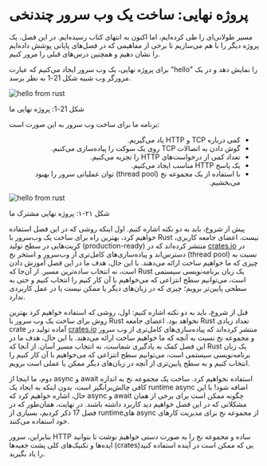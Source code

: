 # پروژه نهایی: ساخت یک وب سرور چندنخی

مسیر طولانی‌ای را طی کرده‌ایم، اما اکنون به انتهای کتاب رسیده‌ایم. در این فصل، یک پروژه دیگر را با هم می‌سازیم تا برخی از مفاهیمی که در فصل‌های پایانی پوشش داده‌ایم را نشان دهیم و همچنین درس‌های قبلی را مرور کنیم.

برای پروژه نهایی، یک وب سرور ایجاد می‌کنیم که عبارت "hello" را نمایش دهد و در یک مرورگر وب شبیه شکل 21-1 به نظر برسد.

![hello from rust](img/trpl21-01.png)

<span class="caption">شکل 21-1: پروژه نهایی ما</span>

برنامه ما برای ساخت وب سرور به این صورت است:

<div dir="rtl">
    <ul>
        <li>کمی درباره TCP و HTTP یاد می‌گیریم.</li>
        <li>گوش دادن به اتصالات TCP روی یک سوکت را پیاده‌سازی می‌کنیم.</li>
        <li>تعداد کمی از درخواست‌های HTTP را تجزیه می‌کنیم.</li>
        <li>یک پاسخ HTTP مناسب ایجاد می‌کنیم.</li>
        <li>با استفاده از یک مجموعه نخ (thread pool) توان عملیاتی سرور را بهبود می‌بخشیم.</li>
    </ul>
</div>

![hello from rust](img/trpl21-01.png)

<span class="caption">شکل ۲۱-۱: پروژه نهایی مشترک ما</span>

پیش از شروع، باید به دو نکته اشاره کنیم. اول اینکه روشی که در این فصل استفاده خواهیم کرد، بهترین راه برای ساخت یک وب‌سرور با Rust نیست. اعضای جامعه کاربری، کرِیت‌هایی در سطح تولید (production-ready) منتشر کرده‌اند که در [crates.io](https://crates.io/) در دسترس‌اند و پیاده‌سازی‌های کامل‌تری از وب‌سرور و استخر نخ (thread pool) نسبت به چیزی که ما خواهیم ساخت ارائه می‌دهند. با این حال، هدف ما در این فصل آموزش دادن است، نه انتخاب ساده‌ترین مسیر. از آن‌جا که Rust یک زبان برنامه‌نویسی سیستمی است، می‌توانیم سطح انتزاعی که می‌خواهیم با آن کار کنیم را انتخاب کنیم و حتی به سطحی پایین‌تر برویم؛ چیزی که در زبان‌های دیگر یا ممکن نیست یا در عمل کاربردی ندارد.

قبل از شروع، باید به دو نکته اشاره کنیم: اول، روشی که استفاده خواهیم کرد بهترین روش برای ساخت یک وب سرور با Rust نخواهد بود. اعضای جامعه Rust تعداد زیادی crate آماده تولید در [crates.io](https://crates.io/) منتشر کرده‌اند که پیاده‌سازی‌های کامل‌تری از وب سرور و مجموعه نخ نسبت به آنچه که ما خواهیم ساخت ارائه می‌دهند. با این حال، هدف ما در این فصل کمک به یادگیری شماست، نه انتخاب مسیر آسان. از آنجا که Rust یک زبان برنامه‌نویسی سیستمی است، می‌توانیم سطح انتزاعی که می‌خواهیم با آن کار کنیم را انتخاب کنیم و به سطح پایین‌تری از آنچه در زبان‌های دیگر ممکن یا عملی است برویم.

دوم، ما اینجا از async و await استفاده نخواهیم کرد. ساخت یک مجموعه نخ به اندازه کافی چالش‌برانگیز است، بدون اینکه به ایجاد یک runtime async اضافه شود! با این حال، اشاره خواهیم کرد که async و await چگونه ممکن است برای برخی از همان مشکلاتی که در این فصل خواهیم دید کاربرد داشته باشند. در نهایت، همان‌طور که در فصل 17 ذکر کردیم، بسیاری از runtime‌های async از مجموعه نخ برای مدیریت کارهای خود استفاده می‌کنند.

بنابراین، سرور HTTP ساده و مجموعه نخ را به صورت دستی خواهیم نوشت تا بتوانید ایده‌ها و تکنیک‌های کلی پشت جعبه‌ها (crates)یی که ممکن است در آینده استفاده کنید را یاد بگیرید.
